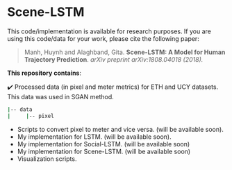 # Scene-LSTM


This code/implementation is available for research purposes. If you are using this code/data for your work, please cite the following paper:

> Manh, Huynh and Alaghband, Gita. **Scene-LSTM: A Model for Human Trajectory Prediction**. *arXiv preprint arXiv:1808.04018 (2018).*

**This repository contains**: 

 :heavy_check_mark: Processed data (in pixel and meter metrics) for ETH and UCY datasets. This data was used in SGAN method.
 ```bash
 |-- data 
 |     |-- pixel
 ```
- Scripts to convert pixel to meter and vice versa.  (will be available soon).
- My implementation for LSTM. (will be available soon).
- My implementation for Social-LSTM. (will be available soon)
- My implementation for Scene-LSTM.  (will be available soon)
- Visualization scripts. 



